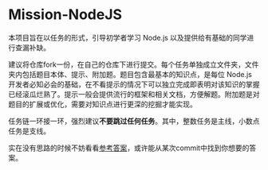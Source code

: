 Mission-NodeJS
=

本项目旨在以任务的形式，引导初学者学习 Node.js 以及提供给有基础的同学进行查漏补缺。

建议将仓库fork一份，在自己的仓库下进行提交。每个任务单独成立文件夹，文件夹内包括题目本体、提示、附加题。题目包含最基本的知识点，是每位 Node.js 开发者必知必会的基础，在不看提示的情况下可以独立完成即表明对该知识的掌握已经滚瓜烂熟了。提示一般会提供流行的框架和相关文档，方便解题。附加题是对题目的扩展或优化，需要对知识点进行更深的挖掘才能实现。

任务链一环接一环，强烈建议**不要跳过任何任务**。其中，整数任务是主线，小数点任务是支线。

实在没有思路的时候不妨看看[参考答案](https://github.com/etbox/NodeJS)，或许能从某次commit中找到你想要的答案。